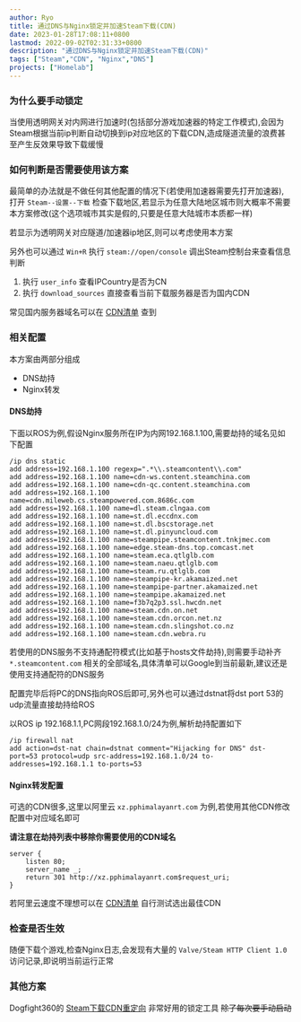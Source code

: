 ```yaml
---
author: Ryo
title: 通过DNS与Nginx锁定并加速Steam下载(CDN)
date: 2023-01-28T17:08:11+0800
lastmod: 2022-09-02T02:31:33+0800
description: "通过DNS与Nginx锁定并加速Steam下载(CDN)"
tags: ["Steam","CDN", "Nginx","DNS"]
projects: ["Homelab"]
---
```


### 为什么要手动锁定

当使用透明网关对内网进行加速时(包括部分游戏加速器的特定工作模式),会因为Steam根据当前ip判断自动切换到ip对应地区的下载CDN,造成隧道流量的浪费甚至产生反效果导致下载缓慢

### 如何判断是否需要使用该方案

最简单的办法就是不做任何其他配置的情况下(若使用加速器需要先打开加速器),打开 ```Steam--设置--下载``` 检查下载地区,若显示为任意大陆地区城市则大概率不需要本方案修改(这个选项城市其实是假的,只要是任意大陆城市本质都一样)

若显示为透明网关对应隧道/加速器ip地区,则可以考虑使用本方案

另外也可以通过 ```Win+R``` 执行 ```steam://open/console``` 调出Steam控制台来查看信息判断
1. 执行 ```user_info``` 查看IPCountry是否为CN
2. 执行 ```download_sources``` 直接查看当前下载服务器是否为国内CDN

常见国内服务器域名可以在 [CDN清单](https://github.com/v2fly/domain-list-community/blob/master/data/steam) 查到

### 相关配置

本方案由两部分组成

- DNS劫持
- Nginx转发

#### DNS劫持

下面以ROS为例,假设Nginx服务所在IP为内网192.168.1.100,需要劫持的域名见如下配置

```
/ip dns static
add address=192.168.1.100 regexp=".*\\.steamcontent\\.com"
add address=192.168.1.100 name=cdn-ws.content.steamchina.com
add address=192.168.1.100 name=cdn-qc.content.steamchina.com
add address=192.168.1.100 name=cdn.mileweb.cs.steampowered.com.8686c.com
add address=192.168.1.100 name=dl.steam.clngaa.com
add address=192.168.1.100 name=st.dl.eccdnx.com
add address=192.168.1.100 name=st.dl.bscstorage.net
add address=192.168.1.100 name=st.dl.pinyuncloud.com
add address=192.168.1.100 name=steampipe.steamcontent.tnkjmec.com
add address=192.168.1.100 name=edge.steam-dns.top.comcast.net
add address=192.168.1.100 name=steam.eca.qtlglb.com
add address=192.168.1.100 name=steam.naeu.qtlglb.com
add address=192.168.1.100 name=steam.ru.qtlglb.com
add address=192.168.1.100 name=steampipe-kr.akamaized.net
add address=192.168.1.100 name=steampipe-partner.akamaized.net
add address=192.168.1.100 name=steampipe.akamaized.net
add address=192.168.1.100 name=f3b7q2p3.ssl.hwcdn.net
add address=192.168.1.100 name=steam.cdn.on.net
add address=192.168.1.100 name=steam.cdn.orcon.net.nz
add address=192.168.1.100 name=steam.cdn.slingshot.co.nz
add address=192.168.1.100 name=steam.cdn.webra.ru
```

若使用的DNS服务不支持通配符模式(比如基于hosts文件劫持),则需要手动补齐 ```*.steamcontent.com``` 相关的全部域名,具体清单可以Google到当前最新,建议还是使用支持通配符的DNS服务

配置完毕后将PC的DNS指向ROS后即可,另外也可以通过dstnat将dst port 53的udp流量直接劫持给ROS

以ROS ip 192.168.1.1,PC网段192.168.1.0/24为例,解析劫持配置如下

```
/ip firewall nat
add action=dst-nat chain=dstnat comment="Hijacking for DNS" dst-port=53 protocol=udp src-address=192.168.1.0/24 to-addresses=192.168.1.1 to-ports=53
```

#### Nginx转发配置

可选的CDN很多,这里以阿里云 ```xz.pphimalayanrt.com``` 为例,若使用其他CDN修改配置中对应域名即可

**请注意在劫持列表中移除你需要使用的CDN域名**

```
server {
    listen 80;
    server_name _;
    return 301 http://xz.pphimalayanrt.com$request_uri;
}
```

若阿里云速度不理想可以在 [CDN清单](https://github.com/v2fly/domain-list-community/blob/master/data/steam) 自行测试选出最佳CDN

### 检查是否生效

随便下载个游戏,检查Nginx日志,会发现有大量的 ```Valve/Steam HTTP Client 1.0``` 访问记录,即说明当前运行正常

### 其他方案

Dogfight360的 [Steam下载CDN重定向](https://www.dogfight360.com/blog/1531/) 非常好用的锁定工具 ~~除了每次要手动启动~~
